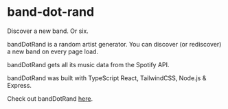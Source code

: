 # band-dot-rand

Discover a new band. Or six.

bandDotRand is a random artist generator. You can discover (or rediscover) a new band on every page load.

bandDotRand gets all its music data from the Spotify API.

bandDotRand was built with TypeScript React, TailwindCSS, Node.js & Express.

Check out bandDotRand [here](https://band-dot-rand.herokuapp.com/).

